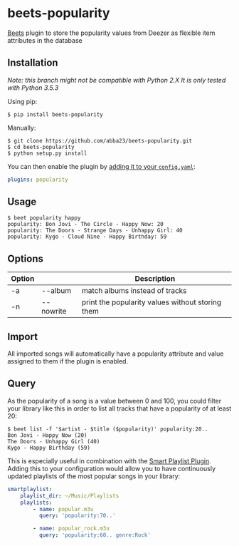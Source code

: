 # beets-popularity

[Beets](http://beets.io/) plugin to store the popularity values from Deezer as flexible item attributes in the database

## Installation
*Note: this branch might not be compatible with Python 2.X  It is only tested with Python 3.5.3*

Using pip:

    $ pip install beets-popularity

Manually:

    $ git clone https://github.com/abba23/beets-popularity.git
    $ cd beets-popularity
    $ python setup.py install

You can then enable the plugin by [adding it to your `config.yaml`](https://beets.readthedocs.io/en/latest/plugins/index.html#using-plugins):

```yaml
plugins: popularity
```
## Usage
    $ beet popularity happy
    popularity: Bon Jovi - The Circle - Happy Now: 20
    popularity: The Doors - Strange Days - Unhappy Girl: 40
    popularity: Kygo - Cloud Nine - Happy Birthday: 59

## Options
| Option | |Description |
| ------ | ------ | ------ |
| -a | \-\-album | match albums instead of tracks |
| -n | \-\-nowrite | print the popularity values without storing them |

## Import
All imported songs will automatically have a popularity attribute and value assigned to them if the plugin is enabled.

## Query
As the popularity of a song is a value between 0 and 100, you could filter your library like this in order to list all tracks that have a popularity of at least 20:

    $ beet list -f '$artist - $title ($popularity)' popularity:20..
    Bon Jovi - Happy Now (20)
    The Doors - Unhappy Girl (40)
    Kygo - Happy Birthday (59)

This is especially useful in combination with the [Smart Playlist Plugin](https://beets.readthedocs.io/en/latest/plugins/smartplaylist.html). Adding this to your configuration would allow you to have continuously updated playlists of the most popular songs in your library:

```yaml
smartplaylist:
    playlist_dir: ~/Music/Playlists
    playlists:
        - name: popular.m3u
          query: 'popularity:70..'

        - name: popular_rock.m3u
          query: 'popularity:60.. genre:Rock'
```
